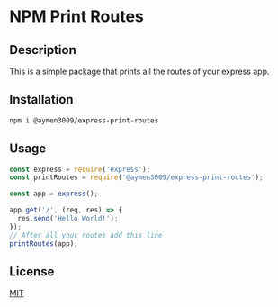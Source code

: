 # NPM Print Routes

## Description

This is a simple package that prints all the routes of your express app.

## Installation

```bash
npm i @aymen3009/express-print-routes
```

## Usage

```javascript
const express = require('express');
const printRoutes = require('@aymen3009/express-print-routes');

const app = express();

app.get('/', (req, res) => {
  res.send('Hello World!');
});
// After all your routes add this line
printRoutes(app);
```

## License

[MIT](https://choosealicense.com/licenses/mit/)
